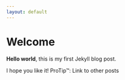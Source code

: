 ```yaml
---
layout: default
---
```


# Welcome

**Hello world**, this is my first Jekyll blog post.

I hope you like it!
ProTip™: Link to other posts
